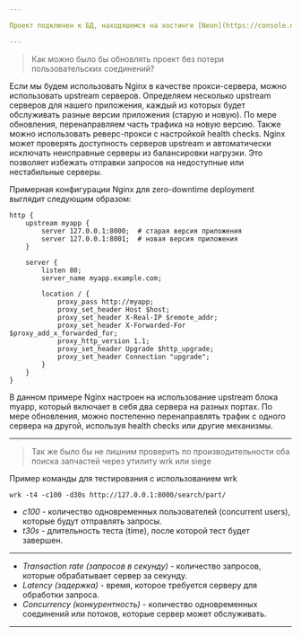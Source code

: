 ```yaml
---

Проект подключен к БД, находяшемся на хостинге [Neon](https://console.neon.tech). При необходимости, отключить его от базы и подключить к локальной можно через настройки.

---
```


> Как можно было бы обновлять проект без потери пользовательских соединений?

Если мы будем использовать Nginx в качестве прокси-сервера, можно использовать upstream серверов. Определяем несколько upstream серверов для нашего приложения, каждый из которых будет обслуживать разные версии приложения (старую и новую). По мере обновления, перенаправляем часть трафика на новую версию. Также можно использовать реверс-прокси с настройкой health checks. Nginx может проверять доступность серверов upstream и автоматически исключать неисправные серверы из балансировки нагрузки. Это позволяет избежать отправки запросов на недоступные или нестабильные серверы.

Примерная конфигурации Nginx для zero-downtime deployment выглядит следующим образом:
``` nginx
http {
    upstream myapp {
        server 127.0.0.1:8000;  # старая версия приложения
        server 127.0.0.1:8001;  # новая версия приложения
    }

    server {
        listen 80;
        server_name myapp.example.com;

        location / {
            proxy_pass http://myapp;
            proxy_set_header Host $host;
            proxy_set_header X-Real-IP $remote_addr;
            proxy_set_header X-Forwarded-For $proxy_add_x_forwarded_for;
            proxy_http_version 1.1;
            proxy_set_header Upgrade $http_upgrade;
            proxy_set_header Connection "upgrade";
        }
    }
}

```

В данном примере Nginx настроен на использование upstream блока myapp, который включает в себя два сервера на разных портах. По мере обновления, можно постепенно перенаправлять трафик с одного сервера на другой, используя health checks или другие механизмы.

---

> Так же было бы не лишним проверить по производительности оба поиска запчастей через утилиту wrk или siege

Пример команды для тестирования с использованием wrk
``` nginx
wrk -t4 -c100 -d30s http://127.0.0.1:8000/search/part/
```
- *c100* - количество одновременных пользователей (concurrent users), которые будут отправлять запросы.
- *t30s* - длительность теста (time), после которой тест будет завершен.

---

- *Transaction rate (запросов в секунду)* - количество запросов, которые обрабатывает сервер за секунду.
- *Latency (задержка)* - время, которое требуется серверу для обработки запроса.
- *Concurrency (конкурентность)* - количество одновременных соединений или потоков, которые сервер может обслуживать.

---
